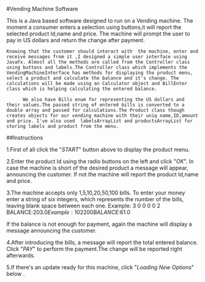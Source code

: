 #Vending Machine Software

  This is a Java based software designed to run on a Vending machine. The moment
a consumer enters a selection using buttons,it will report the selected product Id,name and price.
The machine will prompt the user to pay in US dollars and return the change after payment.


    
    Knowing that the customer should interact with  the machine, enter and receive messages from it ,I designed a simple user interface using JavaFx. Almost all the methods are called from the Controller class using buttons and labels.The Controller class which implements the VendingMachineInterface has methods for displaying the product menu, select a product and calculate the balance and it's change. The calculations will be made using an Calculator object and BillEnter class which is helping calculating the entered balance.
  
          We also have Bills enum for representing the US dollars and their values.The passed string of entered bills is converted to a double array and passed for calculations.The Product class though creates objects for our vending machine with their uniq name,ID,amount and price. I've also used  labelsArrayList and productsArrayList for storing labels and product from the menu.

##Instructions

  1.First of all click the "*START*" button above to display the product menu.

  2.Enter the product Id using the radio buttons on the left and click "*OK*". In case the machine is short of the desired product a message will appear, announcing the customer. If not the machine will report the product Id,name and price.

  3.The machine accepts only $1,$5,$10,$20,$50,$100 bills. To enter your money enter a string of six integers, which represents the number of the bills, leaving blank space between each one. 
  Example: 3 0 0 0 0 2  BALANCE:$203.0        Example:1 0 2 2 0 0 BALANCE:$61.0

  If the balance is not enough for payment, again the machine will display a message announcing the customer.

  4.After introducing the bills, a message will report the total entered balance. Click "*PAY*" to perform the payment.The change will be reported right afterwards.

  5.If there's an update ready for this machine, click "*Loading New Options*" below .



